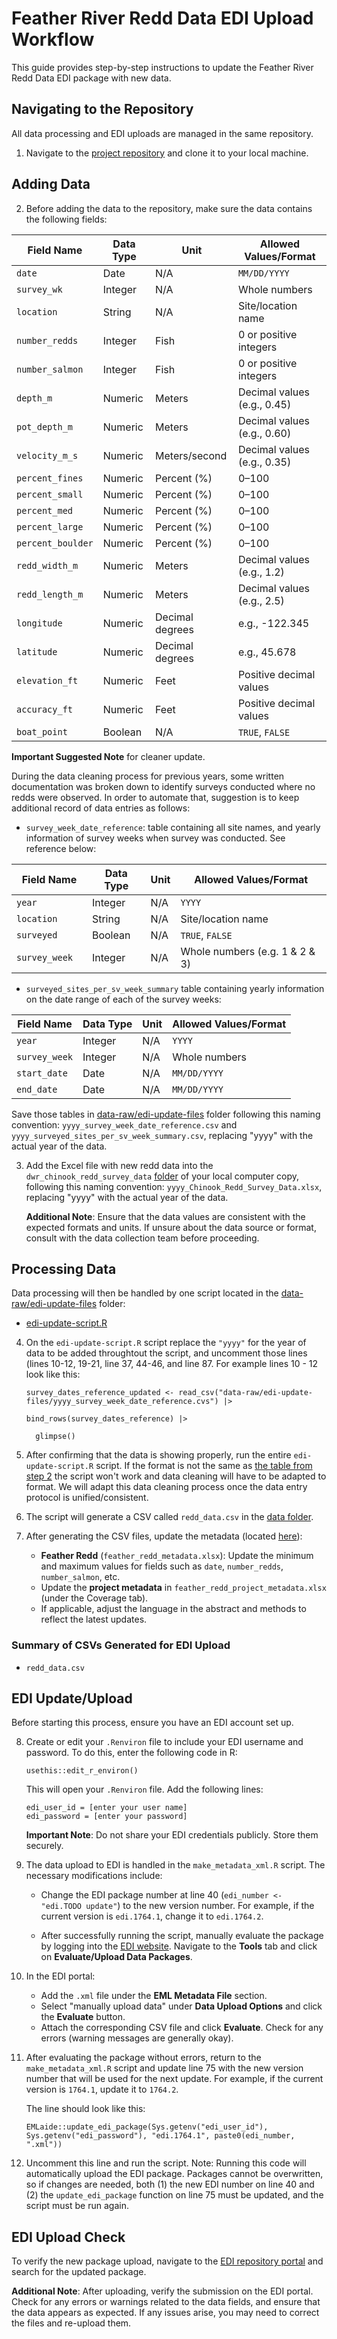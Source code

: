 # Feather River Redd Data EDI Upload Workflow

This guide provides step-by-step instructions to update the Feather River Redd Data EDI package with new data.

## Navigating to the Repository

All data processing and EDI uploads are managed in the same repository.  

1. Navigate to the [project repository](https://github.com/FlowWest/feather-redd/tree/main) and clone it to your local machine.

## Adding Data

2. Before adding the data to the repository, make sure the data contains the following fields:

| Field Name         | Data Type   | Unit             | Allowed Values/Format                     |
|--------------------|-------------|------------------|-------------------------------------------|
| `date`             | Date        | N/A              | `MM/DD/YYYY`                              |
| `survey_wk`        | Integer     | N/A              | Whole numbers                             |
| `location`         | String      | N/A              | Site/location name                        |
| `number_redds`     | Integer     | Fish             | 0 or positive integers                    |
| `number_salmon`    | Integer     | Fish             | 0 or positive integers                    |
| `depth_m`          | Numeric     | Meters           | Decimal values (e.g., 0.45)               |
| `pot_depth_m`      | Numeric     | Meters           | Decimal values (e.g., 0.60)               |
| `velocity_m_s`     | Numeric     | Meters/second    | Decimal values (e.g., 0.35)               |
| `percent_fines`    | Numeric     | Percent (%)      | 0–100                                     |
| `percent_small`    | Numeric     | Percent (%)      | 0–100                                     |
| `percent_med`      | Numeric     | Percent (%)      | 0–100                                     |
| `percent_large`    | Numeric     | Percent (%)      | 0–100                                     |
| `percent_boulder`  | Numeric     | Percent (%)      | 0–100                                     |
| `redd_width_m`     | Numeric     | Meters           | Decimal values (e.g., 1.2)                |
| `redd_length_m`    | Numeric     | Meters           | Decimal values (e.g., 2.5)                |
| `longitude`        | Numeric     | Decimal degrees  | e.g., -122.345                            |
| `latitude`         | Numeric     | Decimal degrees  | e.g., 45.678                              |
| `elevation_ft`     | Numeric     | Feet             | Positive decimal values                   |
| `accuracy_ft`      | Numeric     | Feet             | Positive decimal values                   |
| `boat_point`       | Boolean     | N/A              | `TRUE`, `FALSE`  
    
**Important Suggested Note** for cleaner update. 

During the data cleaning process for previous years, some written documentation was broken down to identify surveys conducted where no redds were observed. In order to automate that, suggestion is to keep additional record of data entries as follows:

  * `survey_week_date_reference`: table containing all site names, and yearly information of survey weeks when survey was conducted. See reference below:
  
| Field Name         | Data Type   | Unit             | Allowed Values/Format                     |
|--------------------|-------------|------------------|-------------------------------------------|
| `year`             | Integer     | N/A              | `YYYY`                                    |
| `location`         | String      | N/A              | Site/location name                        |
| `surveyed     `    | Boolean     | N/A              | `TRUE`, `FALSE`                           |
| `survey_week`      | Integer     | N/A              | Whole numbers (e.g. 1 & 2 & 3)            |

* `surveyed_sites_per_sv_week_summary` table containing yearly information on the date range of each of the survey weeks:

| Field Name         | Data Type   | Unit             | Allowed Values/Format                     |
|--------------------|-------------|------------------|-------------------------------------------|
| `year`             | Integer     | N/A              | `YYYY`                                    |
| `survey_week`      | Integer     | N/A              | Whole numbers                             |
| `start_date`       | Date        | N/A              | `MM/DD/YYYY`                              |
| `end_date`         | Date        | N/A              | `MM/DD/YYYY`                              |

Save those tables in [data-raw/edi-update-files](https://github.com/FlowWest/feather-redd/blob/main/data-raw/edi-update-files) folder following this naming convention: `yyyy_survey_week_date_reference.csv` and `yyyy_surveyed_sites_per_sv_week_summary.csv`, replacing "yyyy" with the actual year of the data.


3. Add the Excel file with new redd data into the `dwr_chinook_redd_survey_data` [folder](https://github.com/FlowWest/feather-redd/tree/main/data-raw/dwr_chinook_redd_survey_data) of your local computer copy, following this naming convention: `yyyy_Chinook_Redd_Survey_Data.xlsx`, replacing "yyyy" with the actual year of the data.

    **Additional Note**: Ensure that the data values are consistent with the expected formats and units. If unsure about the data source or format, consult with the data collection team before proceeding.

## Processing Data

Data processing will then be handled by one script located in the [data-raw/edi-update-files](https://github.com/FlowWest/feather-redd/blob/main/data-raw/edi-update-files) folder: 

  * [edi-update-script.R](https://github.com/FlowWest/feather-redd/blob/main/data-raw/edi-update-script.R)

4. On the `edi-update-script.R` script replace the `"yyyy"` for the year of data to be added throughtout the script, and uncomment those lines (lines 10-12, 19-21, line 37, 44-46, and line 87. For example lines 10 - 12 look like this:
    ```
    survey_dates_reference_updated <- read_csv("data-raw/edi-update-files/yyyy_survey_week_date_reference.cvs") |>
    ```
    ```
    bind_rows(survey_dates_reference) |>
    ```
    ```
      glimpse()
    ```

5. After confirming that the data is showing properly, run the entire `edi-update-script.R` script. If the format is not the same as [the table from step 2](https://github.com/FlowWest/feather-redd/blob/main/data-raw/edi-update-files/redd_data_for_binding_update.xlsx) the script won't work and data cleaning will have to be adapted to format. We will adapt this data cleaning process once the data entry protocol is unified/consistent.

6. The script will generate a CSV called `redd_data.csv` in the [data folder](https://github.com/FlowWest/feather-redd/tree/main/data).

7. After generating the CSV files, update the metadata (located [here](https://github.com/FlowWest/feather-redd/tree/main/data-raw/metadata)):

    - **Feather Redd** (`feather_redd_metadata.xlsx`): Update the minimum and maximum values for fields such as `date`, `number_redds`, `number_salmon`, etc.
    - Update the **project metadata** in `feather_redd_project_metadata.xlsx` (under the Coverage tab).
    - If applicable, adjust the language in the abstract and methods to reflect the latest updates.

### Summary of CSVs Generated for EDI Upload

- `redd_data.csv`

## EDI Update/Upload

Before starting this process, ensure you have an EDI account set up.  

8. Create or edit your `.Renviron` file to include your EDI username and password. To do this, enter the following code in R:
    ```
    usethis::edit_r_environ()
    ```
    This will open your `.Renviron` file. Add the following lines:
    ```
    edi_user_id = [enter your user name]
    edi_password = [enter your password]
    ```

    **Important Note**: Do not share your EDI credentials publicly. Store them securely.

9. The data upload to EDI is handled in the `make_metadata_xml.R` script. The necessary modifications include:

    - Change the EDI package number at line 40 (`edi_number <- "edi.TODO update"`) to the new version number. For example, if the current version is `edi.1764.1`, change it to `edi.1764.2`.

    - After successfully running the script, manually evaluate the package by logging into the [EDI website](https://portal.edirepository.org/nis/login.jsp). Navigate to the **Tools** tab and click on **Evaluate/Upload Data Packages**. 

10. In the EDI portal:
    - Add the `.xml` file under the **EML Metadata File** section.
    - Select "manually upload data" under **Data Upload Options** and click the **Evaluate** button.
    - Attach the corresponding CSV file and click **Evaluate**. Check for any errors (warning messages are generally okay).
  
11. After evaluating the package without errors, return to the `make_metadata_xml.R` script and update line 75 with the new version number that will be used for the next update. For example, if the current version is `1764.1`, update it to `1764.2`.

    The line should look like this:
    ```
    EMLaide::update_edi_package(Sys.getenv("edi_user_id"), Sys.getenv("edi_password"), "edi.1764.1", paste0(edi_number, ".xml"))
    ```

12. Uncomment this line and run the script. Note: Running this code will automatically upload the EDI package. Packages cannot be overwritten, so if changes are needed, both (1) the new EDI number on line 40 and (2) the `update_edi_package` function on line 75 must be updated, and the script must be run again.

## EDI Upload Check

To verify the new package upload, navigate to the [EDI repository portal](https://portal.edirepository.org/nis/home.jsp) and search for the updated package. 

**Additional Note**: After uploading, verify the submission on the EDI portal. Check for any errors or warnings related to the data fields, and ensure that the data appears as expected. If any issues arise, you may need to correct the files and re-upload them.

